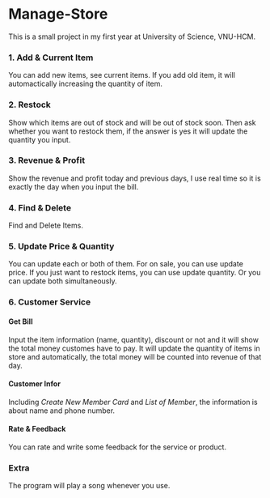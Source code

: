 # Manage-Store
This is a small project in my first year at University of Science, VNU-HCM.

### 1. Add & Current Item
  You can add new items, see current items. If you add old item, it will automactically increasing the quantity of item.

### 2. Restock
  Show which items are out of stock and will be out of stock soon. Then ask whether you want to restock them, if the answer is yes it will update the quantity you input.

### 3. Revenue & Profit
  Show the revenue and profit today and previous days, I use real time so it is exactly the day when you input the bill.

### 4. Find & Delete
  Find and Delete Items.

### 5. Update Price & Quantity
  You can update each or both of them. For on sale, you can use update price. If you just want to restock items, you can use update quantity. Or you can update both simultaneously.

### 6. Customer Service
#### Get Bill
Input the item information (name, quantity), discount or not and it will show the total money customes have to pay. It will update the quantity of items in store and automatically, the total money will be counted into revenue of that day.

#### Customer Infor
Including _Create New Member Card_ and _List of Member_, the information is about name and phone number.

#### Rate & Feedback
You can rate and write some feedback for the service or product.


### Extra
The program will play a song whenever you use.





 
